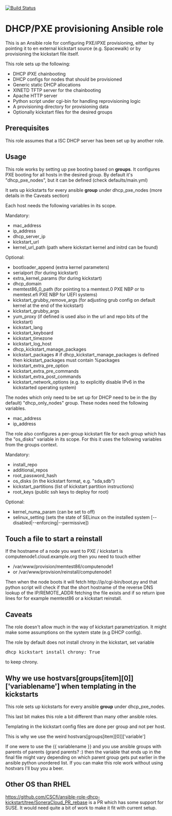 [![Build Status](https://travis-ci.org/CSCfi/ansible-role-dhcp-kickstart.svg?branch=master)](https://travis-ci.org/CSCfi/ansible-role-dhcp-kickstart)

DHCP/PXE provisioning Ansible role
=============================

This is an Ansible role for configuring PXE/iPXE provisioning, either by
pointing it to en external kickstart source (e.g. Spacewalk) or by provisioning
the kickstart file itself.

This role sets up the following:
 - DHCP iPXE chainbooting
  - DHCP configs for nodes that should be provisioned
  - Generic static DHCP allocations
 - XINETD TFTP server for the chainbooting
 - Apache HTTP server
  - Python script under cgi-bin for handling reprovisioning logic
  - A provisioning directory for provisioning data
  - Optionally kickstart files for the desired groups

Prerequisites
-------------

This role assumes that a ISC DHCP server has been set up by another role.

Usage
-----

This role works by setting up pxe booting based on **groups**. It configures PXE
booting for all hosts in the desired group. By default it's "dhcp_pxe_nodes",
but it can be defined (check defaults/main.yml)

It sets up kickstarts for every ansible **group** under dhcp_pxe_nodes (more details in the Caveats section)

Each host needs the following variables in its scope.

Mandatory:
 - mac_address
 - ip_address
 - dhcp_server_ip
 - kickstart_url
 - kernel_url_path (path where kickstart kernel and initrd can be found)

Optional:
 - bootloader_append (extra kernel parameters)
 - serialport (for during kickstart)
 - extra_kernel_params (for during kickstart)
 - dhcp_domain
 - memtest86_0_path (for pointing to a memtest.0 PXE NBP or to memtest.efi PXE NBP for UEFI systems)
 - kickstart_grubby_remove_args (for adjusting grub config on default kernel at the end of the kickstart)
 - kickstart_grubby_args
 - yum_proxy (if defined is used also in the url and repo bits of the kickstart)
 - kickstart_lang
 - kickstart_keyboard
 - kickstart_timezone
 - kickstart_log_host
 - dhcp_kickstart_manage_packages
 - kickstart_packages # if dhcp_kickstart_manage_packages is defined then kickstart_packages must contain %packages
 - kickstart_extra_pre_option
 - kickstart_extra_pre_commands
 - kickstart_extra_post_commands
 - kickstart_network_options (e.g. to explicitly disable IPv6 in the kickstarted operating system)

The nodes which only need to be set up for DHCP need to be in the
(by default) "dhcp_only_nodes"  group. These nodes need the following 
variables.

 - mac_address
 - ip_address

The role also configures a per-group kickstart file for each group which has the
"os_disks" variable in its scope. For this it uses the following variables from
the groups context.

Mandatory:
 - install_repo
 - additional_repos
 - root_password_hash
 - os_disks (in the kickstart format, e.g. "sda,sdb")
 - kickstart_partitions (list of kickstart partition instructions)
 - root_keys (public ssh keys to deploy for root)

Optional:
 - kernel_numa_param (can be set to off)
 - selinux_setting (sets the state of SELinux on the installed system [--disabled|--enforcing|--permissive])

Touch a file to start a reinstall
----------------------

If the hostname of a node you want to PXE / kickstart is computenode1.cloud.example.org then you need to touch either

 - /var/www/provision/memtest86/computenode1
 - or /var/www/provision/reinstall/computenode1

Then when the node boots it will fetch http://ip/cgi-bin/boot.py and that python script will check if that the short hostname of the reverse DNS lookup of the IP/REMOTE_ADDR fetching the file exists and if so return ipxe lines for for example memtest86 or a kickstart reinstall.


Caveats
-------

The role doesn't allow much in the way of kickstart parametrization. It might
make some assumptions on the system state (e.g DHCP config).

The role by default does not install chrony in the kickstart, set variable

<pre>
dhcp_kickstart_install_chrony: True
</pre>

to keep chrony.

Why we use hostvars[groups[item][0]]['variablename'] when templating in the kickstarts
-----

This role sets up kickstarts for every ansible **group** under dhcp_pxe_nodes.

This last bit makes this role a bit different than many other ansible roles.

Templating in the kickstart config files are done per group and not per host.

This is why we use the weird hostvars[groups[item][0]]['variable']

If one were to use the {{ variablename }} and you use ansible groups with parents of parents (grand parents? :)
then the variable that ends up in the final file might vary depending on which parent group gets put earlier
in the ansible python unordered list. If you can make this role work without using hostvars I'll buy you a beer.


Other OS than RHEL
----------

https://github.com/CSCfi/ansible-role-dhcp-kickstart/tree/SoneraCloud_PR_rebase is a PR which has some support for SUSE. It would need quite a bit of work to make it fit with current setup.

